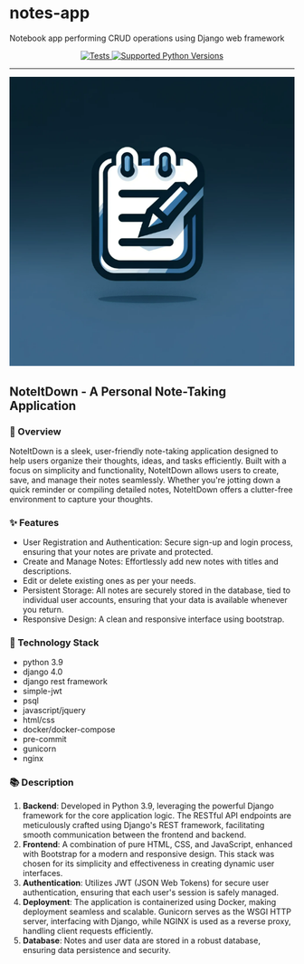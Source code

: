 # notes-app
Notebook app performing CRUD operations using Django web framework

<p align="center" markdown=1>
<a href="https://github.com/igorbenav/fastcrud/actions/workflows/tests.yml">
  <img src="https://github.com/igorbenav/fastcrud/actions/workflows/tests.yml/badge.svg" alt="Tests"/>
</a>
<a href="https://pypi.org/project/fastcrud/">
  <img src="https://img.shields.io/pypi/pyversions/fastcrud.svg?color=%2334D058" alt="Supported Python Versions"/>
</a>
</p>
<hr>

![logo.png](logo.png)

## NoteItDown - A Personal Note-Taking Application
### 🚀 Overview
NoteItDown is a sleek, user-friendly note-taking application designed to help users organize their thoughts, ideas, and
tasks efficiently. Built with a focus on simplicity and functionality, NoteItDown allows users to create, save, and 
manage their notes seamlessly. Whether you're jotting down a quick reminder or compiling detailed notes, NoteItDown
offers a clutter-free environment to capture your thoughts.

### ✨ Features
 - User Registration and Authentication: Secure sign-up and login process, ensuring that your notes are private and protected.
 - Create and Manage Notes: Effortlessly add new notes with titles and descriptions. 
 - Edit or delete existing ones as per your needs.
 - Persistent Storage: All notes are securely stored in the database, tied to individual user accounts, 
ensuring that your data is available whenever you return.
 - Responsive Design: A clean and responsive interface using bootstrap.

### 🚀 Technology Stack
- python 3.9
- django 4.0
- django rest framework
- simple-jwt
- psql
- javascript/jquery
- html/css
- docker/docker-compose
- pre-commit
- gunicorn
- nginx

### 📚 Description
1. **Backend**: Developed in Python 3.9, leveraging the powerful Django framework for the core application logic. 
The RESTful API endpoints are meticulously crafted using Django's REST framework, facilitating smooth communication
between the frontend and backend. 
2. **Frontend**: A combination of pure HTML, CSS, and JavaScript, enhanced with Bootstrap for a modern and responsive design. 
This stack was chosen for its simplicity and effectiveness in creating dynamic user interfaces.
3. **Authentication**: Utilizes JWT (JSON Web Tokens) for secure user authentication, ensuring that each user's session is
safely managed.
4. **Deployment**: The application is containerized using Docker, making deployment seamless and scalable.
Gunicorn serves as the WSGI HTTP server, interfacing with Django, while NGINX is used as a reverse proxy, handling client requests efficiently.
5. **Database**: Notes and user data are stored in a robust database, ensuring data persistence and security.


